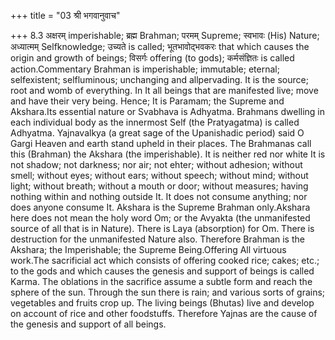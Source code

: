 +++
title = "03 श्री भगवानुवाच"

+++
8.3 अक्षरम् imperishable; ब्रह्म Brahman; परमम् Supreme; स्वभावः (His)
Nature; अध्यात्मम् Selfknowledge; उच्यते is called; भूतभावोद्भवकरः that
which causes the origin and growth of beings; विसर्गः offering (to
gods); कर्मसंज्ञितः is called action.Commentary Brahman is imperishable;
immutable; eternal; selfexistent; selfluminous; unchanging and
allpervading. It is the source; root and womb of everything. In It all
beings that are manifested live; move and have their very being. Hence;
It is Paramam; the Supreme and Akshara.Its essential nature or Svabhava
is Adhyatma. Brahmans dwelling in each individual body as the innermost
Self (the Pratyagatma) is called Adhyatma. Yajnavalkya (a great sage of
the Upanishadic period) said O Gargi Heaven and earth stand upheld in
their places. The Brahmanas call this (Brahman) the Akshara (the
imperishable). It is neither red nor white It is not shadow; not
darkness; nor air; not ehter; without adhesion; without smell; without
eyes; without ears; without speech; without mind; without light; without
breath; without a mouth or door; without measures; having nothing within
and nothing outside It. It does not consume anything; nor does anyone
consume It. Akshara is the Supreme Brahman only.Akshara here does not
mean the holy word Om; or the Avyakta (the unmanifested source of all
that is in Nature). There is Laya (absorption) for Om. There is
destruction for the unmanifested Nature also. Therefore Brahman is the
Akshara; the Imperishable; the Supreme Being.Offering All virtuous
work.The sacrificial act which consists of offering cooked rice; cakes;
etc.; to the gods and which causes the genesis and support of beings is
called Karma. The oblations in the sacrifice assume a subtle form and
reach the sphere of the sun. Through the sun there is rain; and various
sorts of grains; vegetables and fruits crop up. The living beings
(Bhutas) live and develop on account of rice and other foodstuffs.
Therefore Yajnas are the cause of the genesis and support of all beings.
